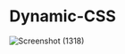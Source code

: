# Dynamic-CSS
![Screenshot (1318)](https://user-images.githubusercontent.com/96350795/197711509-9bf021c5-782f-4d8c-9cf0-707f05e9d4ab.png)

